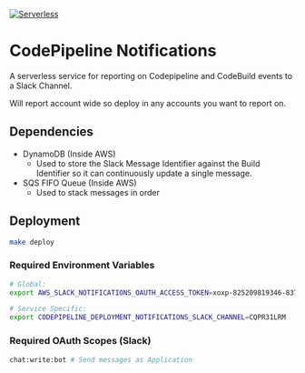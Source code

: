 [![Serverless](http://public.serverless.com/badges/v3.svg)](http://www.serverless.com)

# CodePipeline Notifications

A serverless service for reporting on Codepipeline and CodeBuild events to a Slack Channel.

Will report account wide so deploy in any accounts you want to report on.

## Dependencies

* DynamoDB (Inside AWS)
  - Used to store the Slack Message Identifier against the Build Identifier so it can continuously update a single message. 
* SQS FIFO Queue (Inside AWS)
  - Used to stack messages in order

## Deployment

```zsh
make deploy
```

### Required Environment Variables

```zsh
# Global:
export AWS_SLACK_NOTIFICATIONS_OAUTH_ACCESS_TOKEN=xoxp-825209819346-837534187124-837535618052-6597eb2eaceccd85340e0fe5033b43db

# Service Specific:
export CODEPIPELINE_DEPLOYMENT_NOTIFICATIONS_SLACK_CHANNEL=CQPR31LRM
```

### Required OAuth Scopes (Slack)

```zsh
chat:write:bot # Send messages as Application
```
